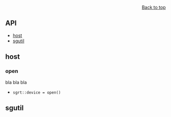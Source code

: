 <div id="readme" class="Box-body readme blob js-code-block-container">
<article class="markdown-body entry-content p-3 p-md-6" itemprop="text">
<p align="right">
<a href="https://github.com/fpgasystems/sgrt/tree/main#--systems-group-runtime">Back to top</a>
</p>

## API

* [host](#host)
* [sgutil](#sgutil)

## host

### open
bla bla bla
* ```sgrt::device = open()```

## sgutil